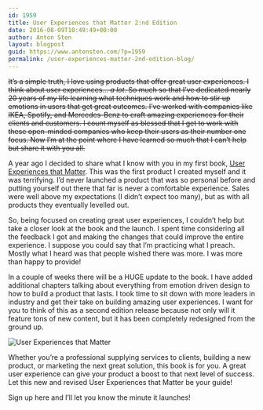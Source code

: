 ```yaml
---
id: 1959
title: User Experiences that Matter 2:nd Edition
date: 2016-08-09T10:49:49+00:00
author: Anton Sten
layout: blogpost
guid: https://www.antonsten.com/?p=1959
permalink: /user-experiences-matter-2nd-edition-blog/
---
```

~~It’s a simple truth, I love using products that offer great user experiences. I think about user experiences… _a lot_. So much so that I’ve dedicated nearly 20 years of my life learning what techniques work and how to stir up emotions in users that get great outcomes. I’ve worked with companies like IKEA, Spotify, and Mercedes-Benz to craft amazing experiences for their clients and customers. I count myself as blessed that I get to work with these open-minded companies who keep their users as their number one focus. Now I’m at the point where I have learned so much that I can’t help but share it with you all.~~

A year ago I decided to share what I know with you in my first book, [User Experiences that Matter](https://www.antonsten.com/book/). This was the first product I created myself and it was terrifying. I’d never launched a product that was so personal before and putting yourself out there that far is never a comfortable experience. Sales were well above my expectations (I didn’t expect too many), but as with all products they eventually levelled out.

So, being focused on creating great user experiences, I couldn’t help but take a closer look at the book and the launch. I spent time considering all the feedback I got and making the changes that could improve the entire experience. I suppose you could say that I’m practicing what I preach. Mostly what I heard was that people wished there was more. I was more than happy to provide!

In a couple of weeks there will be a HUGE update to the book. I have added additional chapters talking about everything from emotion driven design to how to build a product that lasts. I took time to sit down with more leaders in industry and get their take on building amazing user experiences. I want for you to think of this as a second edition release because not only will it feature tons of new content, but it has been completely redesigned from the ground up.

![User Experiences that Matter](../images/blog/book_hero-1.jpg)

Whether you’re a professional supplying services to clients, building a new product, or marketing the next great solution, this book is for you. A great user experience can give your product a boost to that next level of success. Let this new and revised User Experiences that Matter be your guide!

Sign up here and I’ll let you know the minute it launches!
